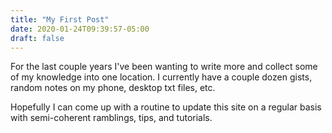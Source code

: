 ```yaml
---
title: "My First Post"
date: 2020-01-24T09:39:57-05:00
draft: false
---
```


For the last couple years I've been wanting to write more and collect some of 
my knowledge into one location.  I currently have a couple dozen gists, random 
notes on my phone, desktop txt files, etc.  

Hopefully I can come up with a routine to update this site on a regular basis 
with semi-coherent ramblings, tips, and tutorials.